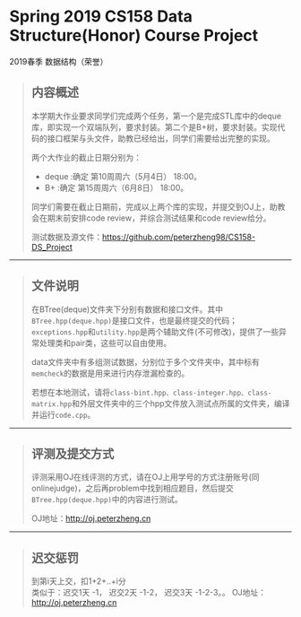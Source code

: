 # Spring 2019 CS158 Data Structure(Honor) Course Project
2019春季 数据结构（荣誉）


> ## 内容概述
> 本学期⼤作业要求同学们完成两个任务，第⼀个是完成STL库中的deque库，即实现⼀个双端队列，要求封装。第⼆个是B+树，要求封装。实现代码的接⼝框架与头⽂件，助教已经给出，同学们需要给出完整的实现。  
>
>两个大作业的截止日期分别为：  
>- deque :确定 第10周周六（5月4日） 18:00。  
>- B+    :确定 第15周周六（6月8日） 18:00。  
>
>同学们需要在截⽌⽇期前，完成以上两个库的实现，并提交到OJ上，助教会在期末前安排code review，并综合测试结果和code review给分。 
>
>测试数据及源文件：https://github.com/peterzheng98/CS158-DS_Project
>
---
>## 文件说明
>在BTree(deque)文件夹下分别有数据和接口文件。其中`BTree.hpp(deque.hpp)`是接口文件，也是最终提交的代码；`exceptions.hpp`和`utility.hpp`是两个辅助文件(不可修改)，提供了一些异常处理类和pair类，这些可以自由使用。  
>
>data文件夹中有多组测试数据，分别位于多个文件夹中，其中标有`memcheck`的数据是用来进行内存泄漏检查的。  
>
>若想在本地测试，请将`class-bint.hpp、class-integer.hpp、class-matrix.hpp`和外层文件夹中的三个hpp文件放入测试点所属的文件夹，编译并运行`code.cpp`。
>
---
> ## 评测及提交方式
>评测采用OJ在线评测的方式，请在OJ上用学号的方式注册账号(同onlinejudge)，之后再problem中找到相应题目，然后提交`BTree.hpp(deque.hpp)`中的内容进行测试。  
>
>OJ地址：http://oj.peterzheng.cn
>
>
---
> ## 迟交惩罚
>到第i天上交，扣1+2+..+i分    
>类似于：迟交1天 -1， 迟交2天 -1-2， 迟交3天 -1-2-3。。
>OJ地址：http://oj.peterzheng.cn
>
>



